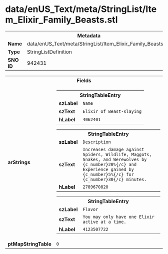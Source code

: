 <h1>data/enUS_Text/meta/StringList/Item_Elixir_Family_Beasts.stl</h1><table><tr><th colspan="100%">Metadata</th></tr><tr><td><b>Name</b></td><td>data/enUS_Text/meta/StringList/Item_Elixir_Family_Beasts.stl</td></tr><tr><td><b>Type</b></td><td>StringListDefinition</td></tr><tr><td><b>SNO ID</b></td><td>942431</td></tr></table>

<table><tr><th colspan="100%">Fields</th></tr><tr><td><b>arStrings</b></td><td><table><tr><th colspan="100%">StringTableEntry</th></tr><tr><td><b>szLabel</b></td><td><code>Name</code></td></tr><tr><td><b>szText</b></td><td><code>Elixir of Beast-slaying</code></td></tr><tr><td><b>hLabel</b></td><td><code>4062401</code></td></tr></table>


<table><tr><th colspan="100%">StringTableEntry</th></tr><tr><td><b>szLabel</b></td><td><code>Description</code></td></tr><tr><td><b>szText</b></td><td><code>Increases damage against Spiders, Wildlife, Maggots, Snakes, and Werewolves by {c_number}20%{/c} and Experience gained by {c_number}5%{/c} for {c_number}30{/c} minutes.</code></td></tr><tr><td><b>hLabel</b></td><td><code>2789670820</code></td></tr></table>


<table><tr><th colspan="100%">StringTableEntry</th></tr><tr><td><b>szLabel</b></td><td><code>Flavor</code></td></tr><tr><td><b>szText</b></td><td><code>You may only have one Elixir active at a time.</code></td></tr><tr><td><b>hLabel</b></td><td><code>4123507722</code></td></tr></table>


</td></tr><tr><td><b>ptMapStringTable</b></td><td><code>0</code></td></tr></table>


